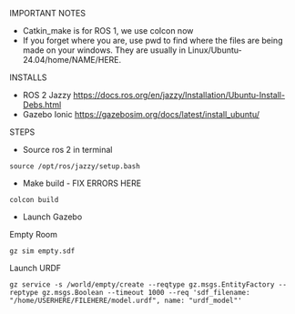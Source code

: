 IMPORTANT NOTES
- Catkin_make is for ROS 1, we use colcon now
- If you forget where you are, use pwd to find where the files are being made on your windows. They are usually in Linux/Ubuntu-24.04/home/NAME/HERE.

INSTALLS
- ROS 2 Jazzy
https://docs.ros.org/en/jazzy/Installation/Ubuntu-Install-Debs.html
- Gazebo Ionic
https://gazebosim.org/docs/latest/install_ubuntu/

STEPS
- Source ros 2 in terminal
  
`source /opt/ros/jazzy/setup.bash`

- Make build - FIX ERRORS HERE
  
`colcon build`

- Launch Gazebo
  
Empty Room

`gz sim empty.sdf`

Launch URDF

`gz service -s /world/empty/create --reqtype gz.msgs.EntityFactory --reptype gz.msgs.Boolean --timeout 1000 --req 'sdf_filename: "/home/USERHERE/FILEHERE/model.urdf", name: "urdf_model"'`
